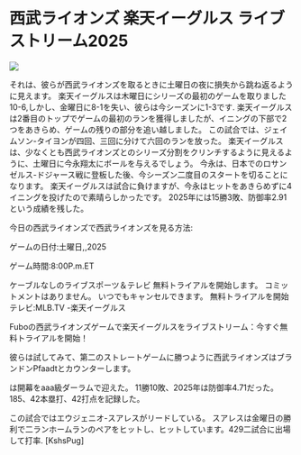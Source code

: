 # 西武ライオンズ 楽天イーグルス ライブストリーム2025  
  
  
[![](https://i.imgur.com/qSNzIqt.png)](https://movie.rssnews.media/WAcfJQKCX.php)  
  
それは、彼らが西武ライオンズを取るときに土曜日の夜に損失から跳ね返るように見えます。 楽天イーグルスは木曜日にシリーズの最初のゲームを取りました10-6,しかし、金曜日に8-1を失い、彼らは今シーズンに1-3です. 楽天イーグルスは2番目のトップでゲームの最初のランを獲得しましたが、イニングの下部で2つをあきらめ、ゲームの残りの部分を追い越しました。 この試合では、ジェイムソン-タイヨンが四回、三回に分けて六回のランを放った。 楽天イーグルスは、少なくとも西武ライオンズとのシリーズ分割をクリンチするように見えるように、土曜日に今永翔太にボールを与えるでしょう。 今永は、日本でのロサンゼルス-ドジャース戦に登板した後、今シーズン二度目のスタートを切ることになります。 楽天イーグルスは試合に負けますが、今永はヒットをあきらめずに4イニングを投げたので素晴らしかったです。 2025年には15勝3敗、防御率2.91という成績を残した。

今日の西武ライオンズで西武ライオンズを見る方法:

ゲームの日付:土曜日,,2025

ゲーム時間:8:00P.m.ET

ケーブルなしのライブスポーツ＆テレビ
無料トライアルを開始します。 コミットメントはありません。 いつでもキャンセルできます。
無料トライアルを開始
テレビ:MLB.TV -楽天イーグルス

Fuboの西武ライオンズゲームで楽天イーグルスをライブストリーム：今すぐ無料トライアルを開始！

彼らは試してみて、第二のストレートゲームに勝つように西武ライオンズはブランドンPfaadtとカウンターします。

は開幕をaaa級ダーラムで迎えた。 11勝10敗、2025年は防御率4.71だった。 185、42本塁打、42打点を記録した。

この試合ではエウジェニオ-スアレスがリードしている。 スアレスは金曜日の勝利で二ランホームランのペアをヒットし、ヒットしています。429二試合に出場して打率. [KshsPug]